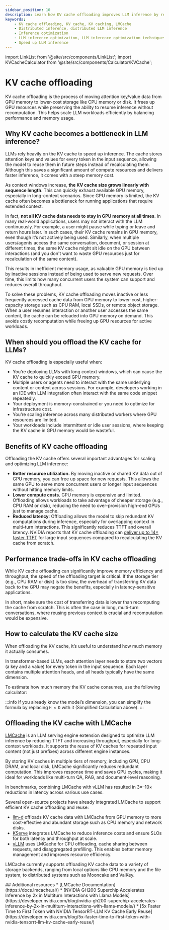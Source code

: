 ```yaml
---
sidebar_position: 10
description: Learn how KV cache offloading improves LLM inference by reducing GPU memory usage, lowering latency, and cutting compute costs.
keywords:
    - KV cache offloading, KV cache, KV caching, LMCache
    - Distributed inference, distributed LLM inference
    - Inference optimization
    - LLM inference optimization, LLM inference optimization techniques​
    - Speed up LLM inference
---
```


import LinkList from '@site/src/components/LinkList';
import KVCacheCalculator from '@site/src/components/Calculator/KVCache';

# KV cache offloading

KV cache offloading is the process of moving attention key/value data from GPU memory to lower-cost storage like CPU memory or disk. It frees up GPU resources while preserving the ability to resume inference without recomputation. This helps scale LLM workloads efficiently by balancing performance and memory usage.

## Why KV cache becomes a bottleneck in LLM inference?

LLMs rely heavily on the KV cache to speed up inference. The cache stores attention keys and values for every token in the input sequence, allowing the model to reuse them in future steps instead of recalculating them. Although this saves a significant amount of compute resources and delivers faster inference, it comes with a steep memory cost.

As context windows increase, **the KV cache size grows linearly with sequence length**. This can quickly exhaust available GPU memory, especially in long-context scenarios. Since GPU memory is limited, the KV cache often becomes a bottleneck for running applications that require extended context.

In fact, **not all KV cache data needs to stay in GPU memory at all times**. In many real-world applications, users may not interact with the LLM continuously. For example, a user might pause while typing or leave and return hours later. In such cases, their KV cache remains in GPU memory, even though it’s not actively being used. Similarly, when multiple users/agents access the same conversation, document, or session at different times, the same KV cache might sit idle on the GPU between interactions (and you don't want to waste GPU resources just for recalculation of the same content). 

This results in inefficient memory usage, as valuable GPU memory is tied up by inactive sessions instead of being used to serve new requests. Over time, this limits how many concurrent users the system can support and reduces overall throughput.

To solve these problems, KV cache offloading moves inactive or less frequently accessed cache data from GPU memory to lower-cost, higher-capacity storage such as CPU RAM, local SSDs, or remote object storage. When a user resumes interaction or another user accesses the same content, the cache can be reloaded into GPU memory on demand. This avoids costly recomputation while freeing up GPU resources for active workloads.

## When should you offload the KV cache for LLMs?

KV cache offloading is especially useful when:

- You’re deploying LLMs with long context windows, which can cause the KV cache to quickly exceed GPU memory.
- Multiple users or agents need to interact with the same underlying content or context across sessions. For example, developers working in an IDE with LLM integration often interact with the same code snippet repeatedly.
- Your deployment is memory-constrained or you need to optimize for infrastructure cost.
- You’re scaling inference across many distributed workers where GPU resources are limited.
- Your workloads include intermittent or idle user sessions, where keeping the KV cache in GPU memory would be wasteful.

## Benefits of KV cache offloading

Offloading the KV cache offers several important advantages for scaling and optimizing LLM inference:

- **Better resource utilization.** By moving inactive or shared KV data out of GPU memory, you can free up space for new requests. This allows the same GPU to serve more concurrent users or longer input sequences without hitting memory limits.
- **Lower compute costs.** GPU memory is expensive and limited. Offloading allows workloads to take advantage of cheaper storage (e.g., CPU RAM or disk), reducing the need to over-provision high-end GPUs just to manage cache.
- **Reduced latency**: Offloading allows the model to skip redundant KV computations during inference, especially for overlapping context in multi-turn interactions. This significantly reduces TTFT and overall latency. NVIDIA reports that KV cache offloading can [deliver up to 14× faster TTFT](https://developer.nvidia.com/blog/nvidia-gh200-superchip-accelerates-inference-by-2x-in-multiturn-interactions-with-llama-models/) for large input sequences compared to recalculating the KV cache from scratch.

## Performance trade-offs in KV cache offloading

While KV cache offloading can significantly improve memory efficiency and throughput, the speed of the offloading target is critical. If the storage tier (e.g., CPU RAM or disk) is too slow, the overhead of transferring KV data back to the GPU may negate the benefits, especially in latency-sensitive applications.

In short, make sure the cost of transferring data is lower than recomputing the cache from scratch. This is often the case in long, multi-turn conversations, where reusing previous context is crucial and recomputation would be expensive.

## How to calculate the KV cache size

When offloading the KV cache, it’s useful to understand how much memory it actually consumes.

In transformer-based LLMs, each attention layer needs to store two vectors (a key and a value) for every token in the input sequence. Each layer contains multiple attention heads, and all heads typically have the same dimension.

To estimate how much memory the KV cache consumes, use the following calculator:

<KVCacheCalculator />

:::info 
If you already know the model’s dimension, you can simplify the formula by replacing `H × D` with it (Simplified Calculation above).
:::

## Offloading the KV cache with LMCache

[LMCache](https://github.com/LMCache/LMCache) is an LLM serving engine extension designed to optimize LLM inference by reducing TTFT and increasing throughput, especially for long-context workloads. It supports the reuse of KV caches for repeated input content (not just prefixes) across different engine instances.

By storing KV caches in multiple tiers of memory, including GPU, CPU DRAM, and local disk, LMCache significantly reduces redundant computation. This improves response time and saves GPU cycles, making it ideal for workloads like multi-turn QA, RAG, and document-level reasoning.

In benchmarks, combining LMCache with vLLM has resulted in 3×–10× reductions in latency across various use cases.

Several open-source projects have already integrated LMCache to support efficient KV cache offloading and reuse:

- [llm-d](https://www.redhat.com/en/about/press-releases/red-hat-launches-llm-d-community-powering-distributed-gen-ai-inference-scale) offloads KV cache data with LMCache from GPU memory to more cost-effective and abundant storage such as CPU memory and network disks.
- [KServe](https://kserve.github.io/website/0.15/modelserving/v1beta1/llm/huggingface/kv_cache_offloading/) integrates LMCache to reduce inference costs and ensure SLOs for both latency and throughput at scale.
- [vLLM](https://docs.vllm.ai/en/latest/examples/others/lmcache.html) uses LMCache for CPU offloading, cache sharing between requests, and disaggregated prefilling. This enables better memory management and improves resource efficiency.

LMCache currently supports offloading KV cache data to a variety of storage backends, ranging from local options like CPU memory and the file system, to distributed systems such as Mooncake and ValKey.

<LinkList>
  ## Additional resources
  * [LMCache Documentation](https://docs.lmcache.ai/)
  * [NVIDIA GH200 Superchip Accelerates Inference by 2x in Multiturn Interactions with Llama Models](https://developer.nvidia.com/blog/nvidia-gh200-superchip-accelerates-inference-by-2x-in-multiturn-interactions-with-llama-models/)
  * [5x Faster Time to First Token with NVIDIA TensorRT-LLM KV Cache Early Reuse](https://developer.nvidia.com/blog/5x-faster-time-to-first-token-with-nvidia-tensorrt-llm-kv-cache-early-reuse/)
</LinkList>